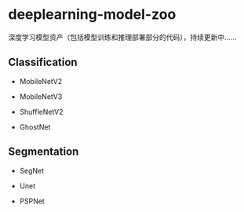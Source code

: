 # deeplearning-model-zoo
深度学习模型资产（包括模型训练和推理部署部分的代码），持续更新中......

## Classification

- MobileNetV2

- MobileNetV3

- ShuffleNetV2

- GhostNet

## Segmentation

- SegNet

- Unet

- PSPNet
